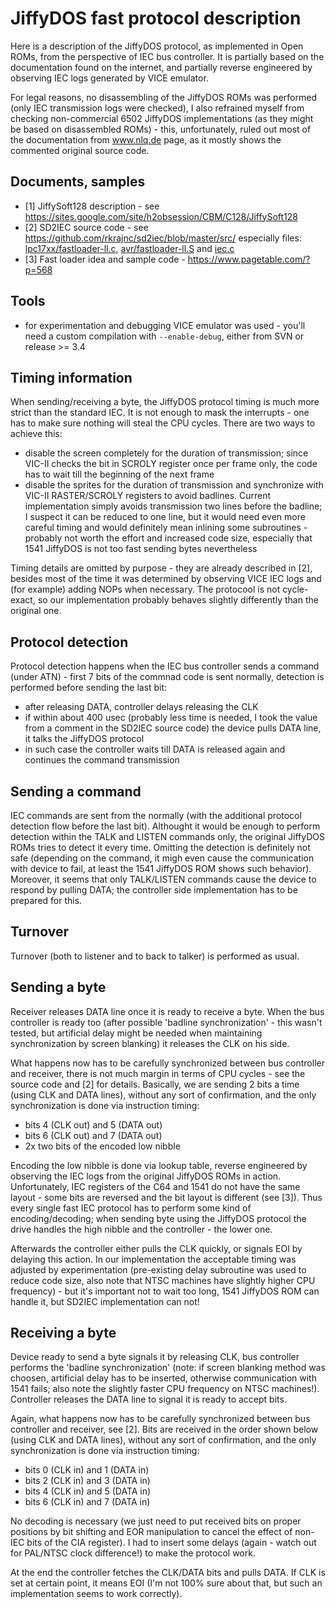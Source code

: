 
# JiffyDOS fast protocol description

Here is a description of the JiffyDOS protocol, as implemented in Open ROMs, from the perspective of IEC bus controller. It is partially based on the documentation found on the internet, and partially reverse engineered by observing IEC logs generated by VICE emulator.

For legal reasons, no disassembling of the JiffyDOS ROMs was performed (only IEC transmission logs were checked), I also refrained myself from checking non-commercial 6502 JiffyDOS implementations (as they might be based on disassembled ROMs) - this, unfortunately, ruled out most of the documentation from www.nlq.de page, as it mostly shows the commented original source code.

## Documents, samples

- [1] JiffySoft128 description - see https://sites.google.com/site/h2obsession/CBM/C128/JiffySoft128
- [2] SD2IEC source code - see https://github.com/rkrajnc/sd2iec/blob/master/src/ especially files: [lpc17xx/fastloader-ll.c](https://github.com/rkrajnc/sd2iec/blob/master/src/lpc17xx/fastloader-ll.c), [avr/fastloader-ll.S](https://github.com/rkrajnc/sd2iec/blob/master/src/avr/fastloader-ll.S) and [iec.c](https://github.com/rkrajnc/sd2iec/blob/master/src/iec.c)
- [3] Fast loader idea and sample code - https://www.pagetable.com/?p=568

## Tools

- for experimentation and debugging VICE emulator was used - you'll need a custom compilation with `--enable-debug`, either from SVN or release >= 3.4

## Timing information

When sending/receiving a byte, the JiffyDOS protocol timing is much more strict than the standard IEC. It is not enough to mask the interrupts - one has to make sure nothing will steal the CPU cycles. There are two ways to achieve this:

- disable the screen completely for the duration of transmission; since VIC-II checks the bit in SCROLY register once per frame only, the code has to wait till the beginning of the next frame
- disable the sprites for the duration of transmission and synchronize with VIC-II RASTER/SCROLY registers to avoid badlines. Current implementation simply avoids transmission two lines before the badline; I suspect it can be reduced to one line, but it would need even more careful timing and would definitely mean inlining some subroutines - probably not worth the effort and increased code size, especially that 1541 JiffyDOS is not too fast sending bytes nevertheless

Timing details are omitted by purpose - they are already described in [2], besides most of the time it was determined by observing VICE IEC logs and (for example) adding NOPs when necessary. The protocool is not cycle-exact, so our implementation probably behaves slightly differently than the original one.

## Protocol detection

Protocol detection happens when the IEC bus controller sends a command (under ATN) - first 7 bits of the commnad code is sent normally, detection is performed before sending the last bit:
- after releasing DATA, controller delays releasing the CLK
- if within about 400 usec (probably less time is needed, I took the value from a comment in the SD2IEC source code) the device pulls DATA line, it talks the JiffyDOS protocol
- in such case the controller waits till DATA is released again and continues the command transmission

## Sending a command

IEC commands are sent from the normally (with the additional protocol detection flow before the last bit). Althought it would be enough to perform detection within the TALK and LISTEN commands only, the original JiffyDOS ROMs tries to detect it every time. Omitting the detection is definitely not safe (depending on the command, it migh even cause the communication with device to fail, at least the 1541 JiffyDOS ROM shows such behavior). Moreover, it seems that only TALK/LISTEN commands cause the device to respond by pulling DATA; the controller side implementation has to be prepared for this.

## Turnover

Turnover (both to listener and to back to talker) is performed as usual.

## Sending a byte

Receiver releases DATA line once it is ready to receive a byte. When the bus controller is ready too (after possible 'badline synchronization' - this wasn't tested, but artificial delay might be needed when maintaining synchronization by screen blanking) it releases the CLK on his side.

What happens now has to be carefully synchronized between bus controller and receiver, there is not much margin in terms of CPU cycles - see the source code and [2] for details. Basically, we are sending 2 bits a time (using CLK and DATA lines), without any sort of confirmation, and the only synchronization is done via instruction timing:

- bits 4 (CLK out) and 5 (DATA out)
- bits 6 (CLK out) and 7 (DATA out)
- 2x two bits of the encoded low nibble

Encoding the low nibble is done via lookup table, reverse engineered by observing the IEC logs from the original JiffyDOS ROMs in action. Unfortunately, IEC registers of the C64 and 1541 do not have the same layout - some bits are reversed and the bit layout is different (see [3]). Thus every single fast IEC protocol has to perform some kind of encoding/decoding; when sending byte using the JiffyDOS protocol the drive handles the high nibble and the controller - the lower one.

Afterwards the controller either pulls the CLK quickly, or signals EOI by delaying this action. In our implementation the acceptable timing was adjusted by experimentation (pre-existing delay subroutine was used to reduce code size, also note that NTSC machines have slightly higher CPU frequency) - but it's important not to wait too long, 1541 JiffyDOS ROM can handle it, but SD2IEC implementation can not!


## Receiving a byte

Device ready to send a byte signals it by releasing CLK, bus controller performs the 'badline synchronization' (note: if screen blanking method was choosen, artificial delay has to be inserted, otherwise communication with 1541 fails; also note the slightly faster CPU frequency on NTSC machines!). Controller releases the DATA line to signal it is ready to accept bits.

Again, what happens now has to be carefully synchronized between bus controller and receiver, see [2]. Bits are received in the order shown below (using CLK and DATA lines), without any sort of confirmation, and the only synchronization is done via instruction timing:

- bits 0 (CLK in) and 1 (DATA in)
- bits 2 (CLK in) and 3 (DATA in)
- bits 4 (CLK in) and 5 (DATA in)
- bits 6 (CLK in) and 7 (DATA in)

No decoding is necessary (we just need to put received bits on proper positions by bit shifting and EOR manipulation to cancel the effect of non-IEC bits of the CIA register). I had to insert some delays (again - watch out for PAL/NTSC clock difference!) to make the protocol work.

At the end the controller fetches the CLK/DATA bits and pulls DATA. If CLK is set at certain point, it means EOI (I'm not 100% sure about that, but such an implementation seems to work correctly).
